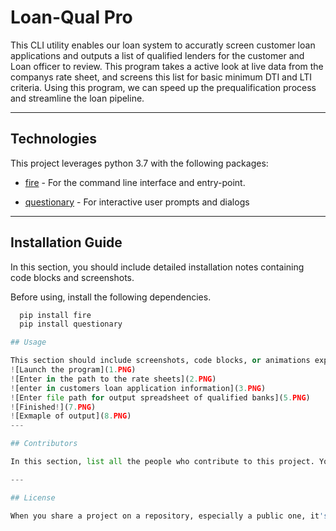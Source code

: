 # Loan-Qual Pro

This CLI utility enables our loan system to accuratly screen customer loan applications and outputs a list of qualified lenders for the customer and Loan officer to review. This program takes a active look at live data from the companys rate sheet, and screens this list for basic minimum DTI and LTI criteria. Using this program, we can speed up the prequalification process and streamline the loan pipeline.

---

## Technologies

This project leverages python 3.7 with the following packages:

* [fire](https://github.com/google/python-fire) - For the command line interface and entry-point.

* [questionary](https://github.com/tmbo/questionary) - For interactive user prompts and dialogs

---

## Installation Guide

In this section, you should include detailed installation notes containing code blocks and screenshots.

Before using, install the following dependencies.

```python
  pip install fire
  pip install questionary

## Usage

This section should include screenshots, code blocks, or animations explaining how to use your project.
![Launch the program](1.PNG)
![Enter in the path to the rate sheets](2.PNG)
![enter in customers loan application information](3.PNG)
![Enter file path for output spreadsheet of qualified banks](5.PNG)
![Finished!](7.PNG)
![Exmaple of output](8.PNG)
---

## Contributors

In this section, list all the people who contribute to this project. You might want recruiters or potential collaborators to reach you, so include your contact email and, optionally, your LinkedIn or Twitter profile.

---

## License

When you share a project on a repository, especially a public one, it's important to choose the right license to specify what others can and can't with your source code and files. Use this section to include the license you want to use.
